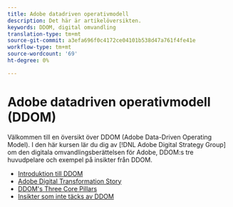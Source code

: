 ```yaml
---
title: Adobe datadriven operativmodell
description: Det här är artikelöversikten.
keywords: DDOM, digital omvandling
translation-type: tm+mt
source-git-commit: a3efa696f0c4172ce04101b538d47a761f4fe41e
workflow-type: tm+mt
source-wordcount: '69'
ht-degree: 0%

---
```



# Adobe datadriven operativmodell (DDOM)

Välkommen till en översikt över DDOM (Adobe Data-Driven Operating Model). I den här kursen lär du dig av [!DNL Adobe Digital Strategy Group] om den digitala omvandlingsberättelsen för Adobe, DDOM:s tre huvudpelare och exempel på insikter från DDOM.

* [Introduktion till DDOM](ddom-introduction.md)
* [Adobe Digital Transformation Story](transformation-story.md)
* [DDOM&#39;s Three Core Pillars](ddom-components.md)
* [Insikter som inte täcks av DDOM](ddom-insights.md)

<!--
This is the landing page of the user guide. It should be the first list item in the TOC.md file.

See other user landing pages to get ideas.
-->

